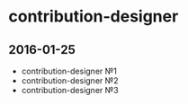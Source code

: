 # contribution-designer

## 2016-01-25
* contribution-designer №1
* contribution-designer №2
* contribution-designer №3
